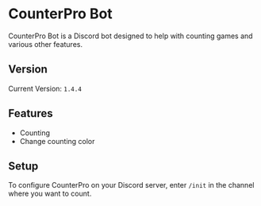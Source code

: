 # CounterPro Bot

CounterPro Bot is a Discord bot designed to help with counting games and various other features.

## Version

Current Version: `1.4.4`

## Features

- Counting 
- Change counting color

## Setup

To configure CounterPro on your Discord server, enter `/init` in the channel where you want to count.
